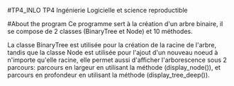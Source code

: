 #TP4_INLO
TP4 Ingénierie Logicielle et science reproductible 

#About the program
Ce programme sert à la création d'un arbre binaire, il se compose de 2 classes (BinaryTree et Node) et 10 méthodes.

La classe BinaryTree est utilisée pour la création de la racine de l'arbre, tandis que la classe Node
est utilisée pour l'ajout d'un nouveau noeud à n'importe qu'elle racine, elle permet aussi d'afficher l'arborescence sous 2 parcours: parcours en largeur en utilisant la méthode (display_node()), et parcours en profondeur en utilisant la méthode (display_tree_deep()).



